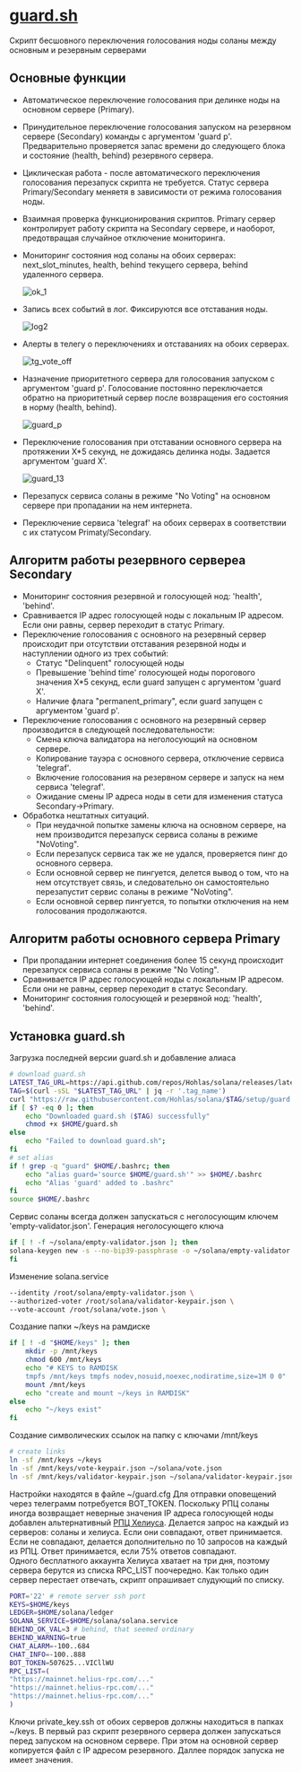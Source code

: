 # [guard.sh](https://github.com/Hohlas/solana/releases/latest)
Скрипт бесшовного переключения голосования ноды соланы между основным и резервным серверами
## Основные функции
- Автоматическое переключение голосования при делинке ноды на основном сервере (Primary).
- Принудительное переключение голосования запуском на резервном сервере (Secondary) команды с аргументом 'guard p'. Предварительно проверяется запас времени до следующего блока и состояние (health, behind) резервного сервера.
- Циклическая работа - после автоматического переключения голосования перезапуск скрипта не требуется. Статус сервера Primary/Secondary меняетя в зависимости от режима голосования ноды.
- Взаимная проверка функционирования скриптов. Primary сервер контролирует работу скрипта на Secondary сервере, и наоборот, предотвращая случайное отключение мониторинга.
- Мониторинг состояния нод соланы на обоих серверах: next_slot_minutes, health, behind текущего сервера, behind удаленного сервера.

  ![ok_1](https://github.com/user-attachments/assets/86e854f3-dd91-467f-983d-66c5a9fc346a)
  
- Запись всех событий в лог. Фиксируются все отставания ноды.

  ![log2](https://github.com/user-attachments/assets/f7b1e38e-a728-4728-8256-bb9cc657feb3)
  
- Алерты в телегу о переключениях и отставаниях на обоих серверах.

  ![tg_vote_off](https://github.com/user-attachments/assets/7aa14095-c7bf-48c2-bbe8-8d0accf653e7)
  
- Назначение приоритетного сервера для голосования запуском с аргументом 'guard p'. Голосование постоянно переключается обратно на приоритетный сервер после возвращения его состояния в норму (health, behind).

  ![guard_p](https://github.com/user-attachments/assets/c088160d-1385-48fd-8512-b59d225cee68)

- Переключение голосования при отставании основного сервера на протяжении X*5 секунд, не дожидаясь делинка ноды. Задается аргументом 'guard X'.
  
  ![guard_13](https://github.com/user-attachments/assets/be7acc25-26f4-40a0-84c8-4be7855ece3b)
  
- Перезапуск сервиса соланы в режиме "No Voting" на основном сервере при пропадании на нем интернета.
- Переключение сервиса 'telegraf' на обоих серверах в соответствии с их статусом Primaty/Secondary.

## Алгоритм работы резервного сервереа Secondary
- Мониторинг состояния резервной и голосующей нод: 'health', 'behind'.
- Сравнивается IP адрес голосующей ноды с локальным IP адресом. Если они равны, сервер переходит в статус Primary.
- Переключение голосования с основного на резервный сервер происходит при отсутствии отставания резервной ноды и наступлении одного из трех событий:
	- Статус "Delinquent" голосующей ноды
	- Превышение 'behind time' голосующей ноды порогового значения X*5 секунд, если guard запущен с аргументом 'guard X'.
	- Наличие флага "permanent_primary", если guard запущен с аргументом 'guard p'.
- Переключение голосования с основного на резервный сервер производится в следующей последовательности:
	- Смена ключа валидатора на неголосующий на основном сервере.
   	- Копирование тауэра с основного сервера, отключение  сервиса 'telegraf'.
   	- Включение голосования на резервном сервере и запуск на нем сервиса 'telegraf'.
   	- Ожидание смены IP адреса ноды в сети для изменения статуса Secondary->Primary.
- Обработка нештатных ситуаций.  
	- При неудачной попытке замены ключа на основном сервере, на нем производится перезапуск сервиса соланы в режиме "NoVoting".
	- Если перезапуск сервиса так же не удался, проверяется пинг до основного сервера.
 	- Если основной сервер не пингуется, делется вывод о том, что на нем отсутствует связь, и следовательно он самостоятельно перезапустит сервис соланы в режиме "NoVoting".
	- Если основной сервер пингуется, то попытки отключения на нем голосования продолжаются.
 
## Алгоритм работы основного сервера Primary
- При пропадании интернет соединения более 15 секунд происходит перезапуск сервиса соланы в режиме "No Voting".
- Сравнивается IP адрес голосующей ноды с локальным IP адресом. Если они не равны, сервер переходит в статус Secondary.
- Мониторинг состояния голосующей и резервной нод: 'health', 'behind'. 

## Установка guard.sh
Загрузка последней версии guard.sh и добавление алиаса
```bash
# download guard.sh
LATEST_TAG_URL=https://api.github.com/repos/Hohlas/solana/releases/latest
TAG=$(curl -sSL "$LATEST_TAG_URL" | jq -r '.tag_name')
curl "https://raw.githubusercontent.com/Hohlas/solana/$TAG/setup/guard.sh" > $HOME/guard.sh
if [ $? -eq 0 ]; then
	echo "Downloaded guard.sh ($TAG) successfully"
	chmod +x $HOME/guard.sh
else
	echo "Failed to download guard.sh";
fi
# set alias
if ! grep -q "guard" $HOME/.bashrc; then
  	echo "alias guard='source $HOME/guard.sh'" >> $HOME/.bashrc
	echo "Alias 'guard' added to .bashrc"
fi
source $HOME/.bashrc
```

Сервис соланы всегда должен запускаться с неголосующим ключем 'empty-validator.json'.
Генерация неголосующего ключа
```bash
if [ ! -f ~/solana/empty-validator.json ]; then 
solana-keygen new -s --no-bip39-passphrase -o ~/solana/empty-validator.json
fi
```
Изменение solana.service
```bash
--identity /root/solana/empty-validator.json \
--authorized-voter /root/solana/validator-keypair.json \
--vote-account /root/solana/vote.json \
```
Создание папки ~/keys на рамдиске
```bash
if [ ! -d "$HOME/keys" ]; then
    mkdir -p /mnt/keys
    chmod 600 /mnt/keys 
	echo "# KEYS to RAMDISK 
	tmpfs /mnt/keys tmpfs nodev,nosuid,noexec,nodiratime,size=1M 0 0" | sudo tee -a /etc/fstab
	mount /mnt/keys
	echo "create and mount ~/keys in RAMDISK"
else
    echo "~/keys exist"
fi
```
Создание символических ссылок на папку с ключами /mnt/keys
```bash
# create links
ln -sf /mnt/keys ~/keys
ln -sf /mnt/keys/vote-keypair.json ~/solana/vote.json
ln -sf /mnt/keys/validator-keypair.json ~/solana/validator-keypair.json
```
Настройки находятся в файле ~/guard.cfg
Для отправки оповещений через телеграмм потребуется BOT_TOKEN.
Поскольку РПЦ соланы иногда возвращает неверные значения IP адреса голосующей ноды добавлен альтернативный [РПЦ Хелиуса](https://dashboard.helius.dev).
Делается запрос на каждый из серверов: соланы и хелиуса. Если они совпадают, ответ принимается. Если не совпадают, делается дополнительно по 10 запросов на каждый из РПЦ.
Ответ принимается, если 75% ответов совпадают.  
Одного бесплатного аккаунта Хелиуса хватает на три дня, поэтому сервера берутся из списка RPC_LIST поочередно. 
Как только один сервер перестает отвечать, скрипт опрашивает слудующий по списку.
```bash
PORT='22' # remote server ssh port
KEYS=$HOME/keys
LEDGER=$HOME/solana/ledger
SOLANA_SERVICE=$HOME/solana/solana.service
BEHIND_OK_VAL=3 # behind, that seemed ordinary
BEHIND_WARNING=true
CHAT_ALARM=-100..684
CHAT_INFO=-100..888
BOT_TOKEN=507625...VICllWU
RPC_LIST=(
"https://mainnet.helius-rpc.com/..."
"https://mainnet.helius-rpc.com/..."
"https://mainnet.helius-rpc.com/..."
)
```
Ключи private_key.ssh от обоих серверов должны находиться в папках ~/keys.
В первый раз скрипт резервного сервера должен запускаться перед запуском на основном сервере. 
При этом на основной сервер копируется файл с IP адресом резервного. Даллее порядок запуска не имеет значения.  

